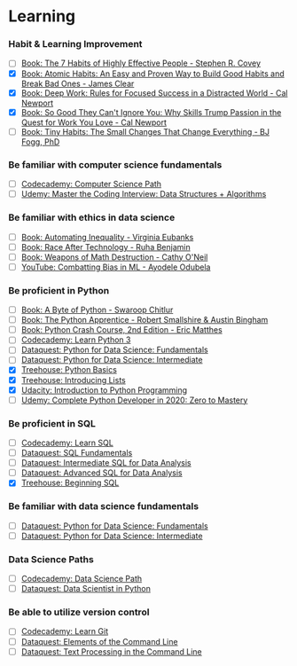 # Learning

### Habit & Learning Improvement
- [ ] [Book: The 7 Habits of Highly Effective People - Stephen R. Covey](https://smile.amazon.com/Habits-Highly-Effective-People-Powerful/dp/1982137134/ref=sr_1_1_sspa?crid=96GJABIXVKGA&dchild=1&keywords=the+7+habits+of+highly+effective+people&qid=1593369304&s=books&sprefix=the+7+ha%2Cstripbooks%2C196&sr=1-1-spons&psc=1&spLa=ZW5jcnlwdGVkUXVhbGlmaWVyPUExTExMWFJQMFo5MktZJmVuY3J5cHRlZElkPUEwODEwOTU3M040QlFNQ1g1T1JFMiZlbmNyeXB0ZWRBZElkPUEwNDEzMjQzMk82WUZFWllJVDUzMiZ3aWRnZXROYW1lPXNwX2F0ZiZhY3Rpb249Y2xpY2tSZWRpcmVjdCZkb05vdExvZ0NsaWNrPXRydWU=)
- [X] [Book: Atomic Habits: An Easy and Proven Way to Build Good Habits and Break Bad Ones - James Clear](https://smile.amazon.com/Atomic-Habits-Proven-Build-Break/dp/0735211299/ref=tmm_hrd_swatch_0?_encoding=UTF8&qid=1591208069&sr=8-3)
- [X] [Book: Deep Work: Rules for Focused Success in a Distracted World - Cal Newport](https://smile.amazon.com/Deep-Work-Focused-Success-Distracted/dp/1455586676/ref=tmm_pap_swatch_0?_encoding=UTF8&qid=1591208230&sr=1-2)
- [X] [Book: So Good They Can't Ignore You: Why Skills Trump Passion in the Quest for Work You Love - Cal Newport](https://smile.amazon.com/Good-They-Cant-Ignore-You/dp/1455509124/ref=pd_sbs_14_3/131-8676769-8064859?_encoding=UTF8&pd_rd_i=1455509124&pd_rd_r=acc8579d-5d05-4eea-b593-42e19741349b&pd_rd_w=Hqo3b&pd_rd_wg=Cn8uZ&pf_rd_p=d9804894-61b7-40b3-ba58-197116cffd9d&pf_rd_r=TE40C5YH5V0GX5XWJ5EW&psc=1&refRID=TE40C5YH5V0GX5XWJ5EW)
- [ ] [Book: Tiny Habits: The Small Changes That Change Everything - BJ Fogg, PhD](https://smile.amazon.com/Tiny-Habits-Changes-Change-Everything/dp/0358003326/ref=sr_1_2?dchild=1&keywords=tiny+habits&qid=1591208138&sr=8-2)

### Be familiar with computer science fundamentals
- [ ] [Codecademy: Computer Science Path](https://www.codecademy.com/learn/paths/computer-science)
- [ ] [Udemy: Master the Coding Interview: Data Structures + Algorithms](https://www.udemy.com/course/master-the-coding-interview-data-structures-algorithms/)

### Be familiar with ethics in data science
- [ ] [Book: Automating Inequality - Virginia Eubanks](https://smile.amazon.com/Automating-Inequality-High-Tech-Profile-Police/dp/1250215781/ref=sr_1_1?crid=OWU6GTV6PTZZ&dchild=1&keywords=automating+inequality+by+virginia+eubanks&qid=1593376590&s=books&sprefix=automating+in%2Cstripbooks%2C1204&sr=1-1)
- [ ] [Book: Race After Technology - Ruha Benjamin](https://smile.amazon.com/Ruha-Benjamin-ebook/dp/B07V6M9VQ5/ref=sr_1_1?crid=CINF2WEQOBVX&dchild=1&keywords=race+after+technology&qid=1593376501&s=books&sprefix=race+after%2Cstripbooks%2C212&sr=1-1)
- [ ] [Book: Weapons of Math Destruction - Cathy O'Neil](https://smile.amazon.com/Weapons-Math-Destruction-Increases-Inequality/dp/0553418831/ref=sr_1_1?crid=2EQ7BYBPZ0FPY&dchild=1&keywords=weapons+of+math+destruction&qid=1593376351&s=books&sprefix=weapons+o%2Cstripbooks%2C1068&sr=1-1)
- [ ] [YouTube: Combatting Bias in ML - Ayodele Odubela](https://www.youtube.com/watch?time_continue=26&v=vkV05uSdZmY&feature=emb_logo)

### Be proficient in Python
- [ ] [Book: A Byte of Python - Swaroop Chitlur](https://python.swaroopch.com)
- [ ] [Book: The Python Apprentice - Robert Smallshire & Austin Bingham](https://smile.amazon.com/Python-Apprentice-Robert-Smallshire-dp-1788293185/dp/1788293185/ref=mt_other?_encoding=UTF8&me=&qid=1593375849)
- [ ] [Book: Python Crash Course, 2nd Edition - Eric Matthes](https://smile.amazon.com/Python-Crash-Course-2nd-Edition/dp/1593279280/ref=sr_1_1?crid=43TUMD5TEA1W&dchild=1&keywords=python+crash+course+3rd+edition&qid=1592859866&sprefix=python+cars%2Caps%2C192&sr=8-1)
- [ ] [Codecademy: Learn Python 3](https://www.codecademy.com/learn/learn-python-3)
- [ ] [Dataquest: Python for Data Science: Fundamentals](https://app.dataquest.io/course/python-for-data-science-fundamentals)
- [ ] [Dataquest: Python for Data Science: Intermediate](https://app.dataquest.io/course/python-for-data-science-intermediate)
- [X] [Treehouse: Python Basics](https://teamtreehouse.com/library/python-basics)
- [X] [Treehouse: Introducing Lists](https://teamtreehouse.com/library/introducing-lists)
- [X] [Udacity: Introduction to Python Programming](https://classroom.udacity.com/courses/ud1110)
- [ ] [Udemy: Complete Python Developer in 2020: Zero to Mastery](https://www.udemy.com/course/complete-python-developer-zero-to-mastery/)

### Be proficient in SQL
- [ ] [Codecademy: Learn SQL](https://www.codecademy.com/learn/learn-sql)
- [ ] [Dataquest: SQL Fundamentals](https://app.dataquest.io/course/sql-fundamentals)
- [ ] [Dataquest: Intermediate SQL for Data Analysis](https://app.dataquest.io/course/sql-joins-relations)
- [ ] [Dataquest: Advanced SQL for Data Analysis](https://app.dataquest.io/course/sql-databases-advanced)
- [X] [Treehouse: Beginning SQL](https://teamtreehouse.com/tracks/beginning-sql)

### Be familiar with data science fundamentals
- [ ] [Dataquest: Python for Data Science: Fundamentals](https://app.dataquest.io/course/python-for-data-science-fundamentals)
- [ ] [Dataquest: Python for Data Science: Intermediate](https://app.dataquest.io/course/python-for-data-science-intermediate)

### Data Science Paths
- [ ] [Codecademy: Data Science Path](https://www.codecademy.com/learn/paths/data-science)
- [ ] [Dataquest: Data Scientist in Python](https://www.dataquest.io/data-science-courses-directory/)

### Be able to utilize version control
- [ ] [Codecademy: Learn Git](https://www.codecademy.com/learn/learn-git)
- [ ] [Dataquest: Elements of the Command Line](https://app.dataquest.io/course/command-line-elements)
- [ ] [Dataquest: Text Processing in the Command Line](https://app.dataquest.io/course/text-processing-cli)
